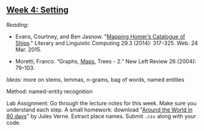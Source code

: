 ## [Week 4: Setting](https://github.com/denten-courses/computing-context/blob/master/lecture-notes/lecture-4.md)

*Reading:*

- Evans, Courtney, and Ben Jasnow. "[Mapping Homer’s Catalogue of
  Ships](http://llc.oxfordjournals.org/content/29/3/317.full?sid=cefcbac0-66fb-4428-9617-7420a420f8a9)."
Literary and Linguistic Computing 29.3 (2014): 317–325.  Web. 24 Mar. 2015.

- Moretti, Franco. “Graphs,
[Maps](http://newleftreview.org/II/26/franco-moretti-graphs-maps-trees-2), Trees - 2.” New Left Review 26 (2004):
  79–103.

*Ideas:* more on stems, lemmas, n-grams, bag of words, named entities

Method: named-entity recognition

Lab Assignment: Go through the lecture notes for this week. Make sure you
understand each step. A small homework: download "[Around the World in 80
days](www.gutenberg.org/cache/epub/103/pg103.txt)"
by Jules Verne. Extract place names. Submit `.csv` along with your code.
